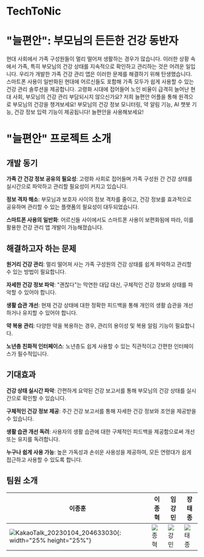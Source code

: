 # TechToNic
# "늘편안": 부모님의 든든한 건강 동반자
현대 사회에서 가족 구성원들이 멀리 떨어져 생활하는 경우가 많습니다. 이러한 상황 속에서 가족, 특히 부모님의 건강 상태를 지속적으로 확인하고 관리하는 것은 어려운 일입니다. 우리가 개발한 가족 건강 관리 앱은 이러한 문제를 해결하기 위해 탄생했습니다. 스마트폰 사용이 일반화된 현대에 어르신들도 포함해 가족 모두가 쉽게 사용할 수 있는 건강 관리 솔루션을 제공합니다. 고령화 시대에 접어들어 노인 비율이 급격히 늘어난 현대 사회, 부모님의 건강 관리 부담되시지 않으신가요? 저희 늘편안 어플을 통해 원격으로 부모님의 건강을 챙겨보세요! 부모님의 건강 정보 모니터링, 약 알림 기능, AI 챗봇 기능, 건강 정보 입력 기능이 제공됩니다! 늘편안을 사용해보세요!

# "늘편안" 프로젝트 소개

## 개발 동기
**가족 간 건강 정보 공유의 필요성**: 고령화 사회로 접어들며 가족 구성원 간 건강 상태를 실시간으로 파악하고 관리할 필요성이 커지고 있습니다.

**정보 격차 해소**: 부모님과 보호자 사이의 정보 격차를 줄이고, 건강 정보를 효과적으로 공유하며 관리할 수 있는 플랫폼의 필요성이 대두되었습니다.

**스마트폰 사용의 일반화**: 어르신들 사이에서도 스마트폰 사용이 보편화됨에 따라, 이를 활용한 건강 관리 앱 개발이 가능해졌습니다.

## 해결하고자 하는 문제
**원거리 건강 관리**: 멀리 떨어져 사는 가족 구성원의 건강 상태를 쉽게 파악하고 관리할 수 있는 방법이 필요합니다.

**자세한 건강 정보 파악**: "괜찮다"는 막연한 대답 대신, 구체적인 건강 정보와 상태를 파악할 수 있어야 합니다.

**생활 습관 개선**: 현재 건강 상태에 대한 정확한 피드백을 통해 개인의 생활 습관을 개선하거나 유지할 수 있어야 합니다.

**약 복용 관리**: 다양한 약을 복용하는 경우, 관리의 용이성 및 복용 알림 기능이 필요합니다.

**노년층 친화적 인터페이스**: 노년층도 쉽게 사용할 수 있는 직관적이고 간편한 인터페이스가 필수적입니다.

## 기대효과
**건강 상태 실시간 파악**: 간편하게 요약된 건강 보고서를 통해 부모님의 건강 상태를 실시간으로 확인할 수 있습니다.

**구체적인 건강 정보 제공**: 주간 건강 보고서를 통해 자세한 건강 정보와 조언을 제공받을 수 있습니다.

**생활 습관 개선 독려**: 사용자의 생활 습관에 대한 구체적인 피드백을 제공함으로써 개선 또는 유지를 독려합니다.

**누구나 쉽게 사용 가능**: 높은 가독성과 손쉬운 사용성을 제공하여, 모든 연령대가 쉽게 접근하고 사용할 수 있도록 합니다.


## 팀원 소개
|                이종훈                |                이종혁                |               임강민                |                장태종                |
|   ---------   |   ----------- | -----------   |   ---------  |
|![KakaoTalk_20230104_204633030](https://github.com/GreatestBear/TechToNic/assets/120161508/9e2164b3-a26e-4b2b-8455-431d23ca05c7){: width="25% height="25%"}| ![종혁](https://github.com/GreatestBear/TechToNic/assets/120161508/15318a77-2aaf-460b-abda-76cd550ac941) | ![강민](https://github.com/GreatestBear/TechToNic/assets/120161508/3a13ce5c-5e16-4b25-adac-a5b6d5f2d935) | ![태종](https://github.com/GreatestBear/TechToNic/assets/120161508/00f66586-8229-471c-b1a7-571c64033613) |


          

